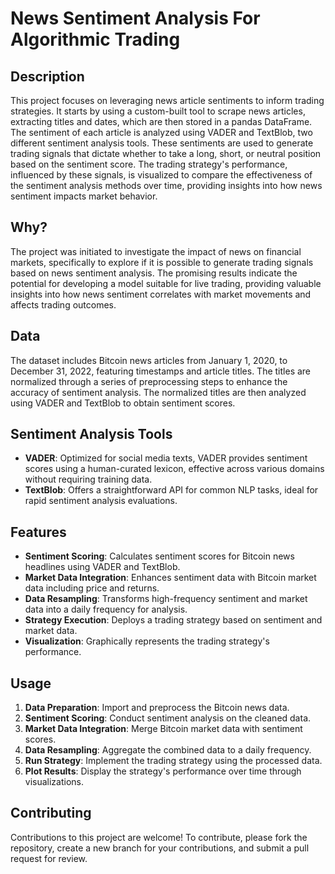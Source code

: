 # News Sentiment Analysis For Algorithmic Trading

## Description

This project focuses on leveraging news article sentiments to inform trading strategies. It starts by using a custom-built tool to scrape news articles, extracting titles and dates, which are then stored in a pandas DataFrame. The sentiment of each article is analyzed using VADER and TextBlob, two different sentiment analysis tools. These sentiments are used to generate trading signals that dictate whether to take a long, short, or neutral position based on the sentiment score. The trading strategy's performance, influenced by these signals, is visualized to compare the effectiveness of the sentiment analysis methods over time, providing insights into how news sentiment impacts market behavior.

## Why?

The project was initiated to investigate the impact of news on financial markets, specifically to explore if it is possible to generate trading signals based on news sentiment analysis. The promising results indicate the potential for developing a model suitable for live trading, providing valuable insights into how news sentiment correlates with market movements and affects trading outcomes.

## Data

The dataset includes Bitcoin news articles from January 1, 2020, to December 31, 2022, featuring timestamps and article titles. The titles are normalized through a series of preprocessing steps to enhance the accuracy of sentiment analysis. The normalized titles are then analyzed using VADER and TextBlob to obtain sentiment scores.

## Sentiment Analysis Tools

- **VADER**: Optimized for social media texts, VADER provides sentiment scores using a human-curated lexicon, effective across various domains without requiring training data.
- **TextBlob**: Offers a straightforward API for common NLP tasks, ideal for rapid sentiment analysis evaluations.

## Features

- **Sentiment Scoring**: Calculates sentiment scores for Bitcoin news headlines using VADER and TextBlob.
- **Market Data Integration**: Enhances sentiment data with Bitcoin market data including price and returns.
- **Data Resampling**: Transforms high-frequency sentiment and market data into a daily frequency for analysis.
- **Strategy Execution**: Deploys a trading strategy based on sentiment and market data.
- **Visualization**: Graphically represents the trading strategy's performance.

## Usage

1. **Data Preparation**: Import and preprocess the Bitcoin news data.
2. **Sentiment Scoring**: Conduct sentiment analysis on the cleaned data.
3. **Market Data Integration**: Merge Bitcoin market data with sentiment scores.
4. **Data Resampling**: Aggregate the combined data to a daily frequency.
5. **Run Strategy**: Implement the trading strategy using the processed data.
6. **Plot Results**: Display the strategy's performance over time through visualizations.

## Contributing

Contributions to this project are welcome! To contribute, please fork the repository, create a new branch for your contributions, and submit a pull request for review.
